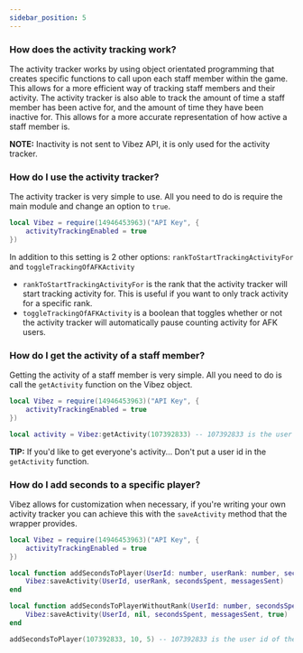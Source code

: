 ```yaml
---
sidebar_position: 5
---
```


### How does the activity tracking work?
The activity tracker works by using object orientated programming that creates specific functions to call upon each staff member within the game. This allows for a more efficient way of tracking staff members and their activity. The activity tracker is also able to track the amount of time a staff member has been active for, and the amount of time they have been inactive for. This allows for a more accurate representation of how active a staff member is.

**NOTE:** Inactivity is not sent to Vibez API, it is only used for the activity tracker.

### How do I use the activity tracker?
The activity tracker is very simple to use. All you need to do is require the main module and change an option to `true`.

```lua
local Vibez = require(14946453963)("API Key", {
    activityTrackingEnabled = true
})
```

In addition to this setting is 2 other options: `rankToStartTrackingActivityFor` and `toggleTrackingOfAFKActivity`
- `rankToStartTrackingActivityFor` is the rank that the activity tracker will start tracking activity for. This is useful if you want to only track activity for a specific rank.
- `toggleTrackingOfAFKActivity` is a boolean that toggles whether or not the activity tracker will automatically pause counting activity for AFK users.

### How do I get the activity of a staff member?
Getting the activity of a staff member is very simple. All you need to do is call the `getActivity` function on the Vibez object.

```lua
local Vibez = require(14946453963)("API Key", {
    activityTrackingEnabled = true
})

local activity = Vibez:getActivity(107392833) -- 107392833 is the user id of the staff member
```

**TIP:** If you'd like to get everyone's activity... Don't put a user id in the `getActivity` function.

### How do I add seconds to a specific player?
Vibez allows for customization when necessary, if you're writing your own activity tracker you can achieve this with the `saveActivity` method that the wrapper provides.

```lua
local Vibez = require(14946453963)("API Key", {
    activityTrackingEnabled = true
})

local function addSecondsToPlayer(UserId: number, userRank: number, secondsSpent: number, messagesSent: number)
    Vibez:saveActivity(UserId, userRank, secondsSpent, messagesSent)
end

local function addSecondsToPlayerWithoutRank(UserId: number, secondsSpent: number, messagesSent: number)
    Vibez:saveActivity(UserId, nil, secondsSpent, messagesSent, true)
end

addSecondsToPlayer(107392833, 10, 5) -- 107392833 is the user id of the staff member
```